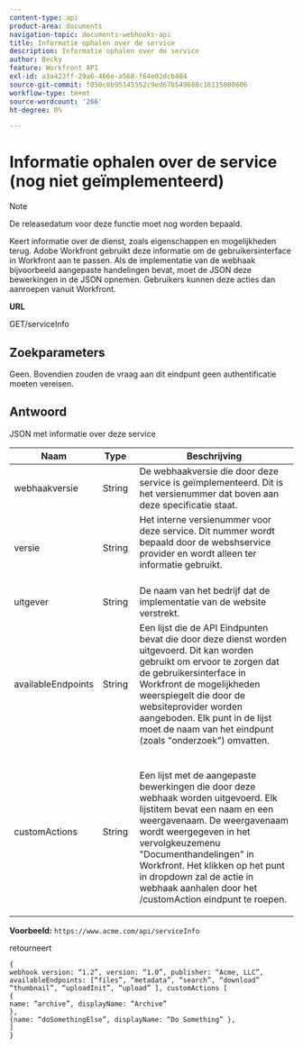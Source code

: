 ```yaml
---
content-type: api
product-area: documents
navigation-topic: documents-webhooks-api
title: Informatie ophalen over de service
description: Informatie ophalen over de service
author: Becky
feature: Workfront API
exl-id: a3a423ff-29a6-466e-a568-f64e02dcb484
source-git-commit: f050c8b95145552c9ed67b549608c16115000606
workflow-type: tm+mt
source-wordcount: '266'
ht-degree: 0%

---
```



# Informatie ophalen over de service (nog niet geïmplementeerd)

>[!NOTE]
>
>De releasedatum voor deze functie moet nog worden bepaald.

Keert informatie over de dienst, zoals eigenschappen en mogelijkheden terug. Adobe Workfront gebruikt deze informatie om de gebruikersinterface in Workfront aan te passen. Als de implementatie van de webhaak bijvoorbeeld aangepaste handelingen bevat, moet de JSON deze bewerkingen in de JSON opnemen. Gebruikers kunnen deze acties dan aanroepen vanuit Workfront.

**URL**

GET/serviceInfo

## Zoekparameters

Geen. Bovendien zouden de vraag aan dit eindpunt geen authentificatie moeten vereisen.

## Antwoord

JSON met informatie over deze service

<table style="table-layout:auto"> 
 <col> 
 <col> 
 <col> 
 <thead> 
  <tr> 
   <th>Naam</th> 
   <th>Type </th> 
   <th>Beschrijving</th> 
  </tr> 
 </thead> 
 <tbody> 
  <tr> 
   <td>webhaakversie </td> 
   <td>String </td> 
   <td>De webhaakversie die door deze service is geïmplementeerd. Dit is het versienummer dat boven aan deze specificatie staat.</td> 
  </tr> 
  <tr> 
   <td>versie </td> 
   <td>String </td> 
   <td>Het interne versienummer voor deze service. Dit nummer wordt bepaald door de webshservice provider en wordt alleen ter informatie gebruikt.<br><br></td> 
  </tr> 
  <tr> 
   <td>uitgever </td> 
   <td>String </td> 
   <td>De naam van het bedrijf dat de implementatie van de website verstrekt.</td> 
  </tr> 
  <tr> 
   <td>availableEndpoints</td> 
   <td>String </td> 
   <td>Een lijst die de API Eindpunten bevat die door deze dienst worden uitgevoerd. Dit kan worden gebruikt om ervoor te zorgen dat de gebruikersinterface in Workfront de mogelijkheden weerspiegelt die door de websiteprovider worden aangeboden. Elk punt in de lijst moet de naam van het eindpunt (zoals "onderzoek") omvatten.</td> 
  </tr> 
  <tr> 
   <td>customActions </td> 
   <td>String</td> 
   <td>  <p>Een lijst met de aangepaste bewerkingen die door deze webhaak worden uitgevoerd. Elk lijstitem bevat een naam en een weergavenaam. De weergavenaam wordt weergegeven in het vervolgkeuzemenu "Documenthandelingen" in Workfront. Het klikken op het punt in dropdown zal de actie in webhaak aanhalen door het /customAction eindpunt te roepen.</p></td> 
  </tr> 
 </tbody> 
</table>

**Voorbeeld:** `https://www.acme.com/api/serviceInfo`

retourneert

```
{
webhook version: “1.2”, version: “1.0”, publisher: “Acme, LLC”, availableEndpoints: [“files”, “metadata”, “search”, “download”
“thumbnail”, “uploadInit”, “upload” ], customActions [
{
name: “archive”, displayName: “Archive” 
}, 
{name: “doSomethingElse”, displayName: “Do Something” }, 
] 
}
```

